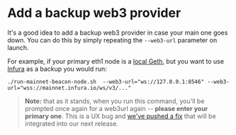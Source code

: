 # Add a backup web3 provider

It's a good idea to add a backup web3 provider in case your main one goes down. You can do this by simply repeating the `--web3-url` parameter on launch.

For example, if your primary eth1 node is a [local Geth](./eth1.md), but you want to use [Infura](./infura-guide.md) as a backup you would run:

```
./run-mainnet-beacon-node.sh  --web3-url="ws://127.0.0.1:8546" --web3-url="wss://mainnet.infura.io/ws/v3/..."
```


> **Note:** that as it stands, when you run this command, you'll be prompted once again for  a web3url again -- **please enter your primary one**. This is a UX bug and [we've pushed a fix](https://github.com/status-im/nimbus-eth2/pull/2501) that will be integrated into our next release.
